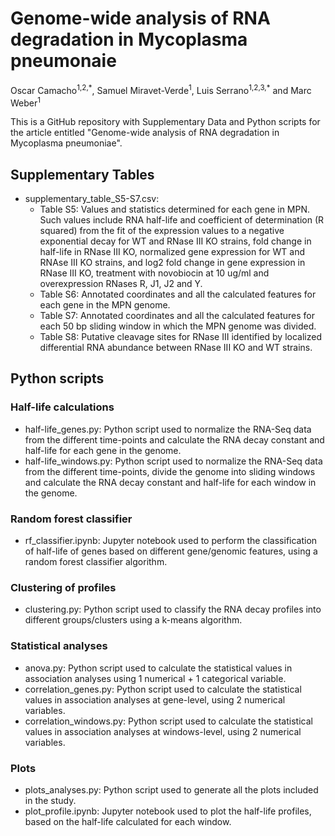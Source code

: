 # Genome-wide analysis of RNA degradation in Mycoplasma pneumonaie

Oscar Camacho<sup>1,2,\*</sup>, Samuel Miravet-Verde<sup>1</sup>, Luis Serrano<sup>1,2,3,\*</sup> and Marc Weber<sup>1</sup>

This is a GitHub repository with Supplementary Data and Python scripts for the article entitled "Genome-wide analysis of RNA degradation in Mycoplasma pneumoniae". 



## Supplementary Tables

- supplementary_table_S5-S7.csv:
  -  Table S5: Values and statistics determined for each gene in MPN. Such values include RNA half-life and coefficient of determination (R squared) from the fit of the expression values to a negative exponential decay for WT and RNase III KO strains, fold change in half-life in RNase III KO, normalized gene expression for WT and RNAse III KO strains, and log2 fold change in gene expression in RNase III KO, treatment with novobiocin at 10 ug/ml and overexpression RNases R, J1, J2 and Y.
  - Table S6: Annotated coordinates and all the calculated features for each gene in the MPN genome.
  - Table S7: Annotated coordinates and all the calculated features for each 50 bp sliding window in which the MPN genome was divided.
  - Table S8: Putative cleavage sites for RNase III identified by localized differential RNA abundance between RNase III KO and WT strains.

## Python scripts

### Half-life calculations

- half-life_genes.py: Python script used to normalize the RNA-Seq data from the different time-points and calculate the RNA decay constant and half-life for each gene in the genome.
- half-life_windows.py: Python script used to normalize the RNA-Seq data from the different time-points, divide the genome into sliding windows and calculate the RNA decay constant and half-life for each window in the genome.

### Random forest classifier 
- rf_classifier.ipynb: Jupyter notebook used to perform the classification of half-life of genes based on different gene/genomic features, using a random forest classifier algorithm.

### Clustering of profiles
- clustering.py: Python script used to classify the RNA decay profiles into different groups/clusters using a k-means algorithm.

### Statistical analyses

- anova.py: Python script used to calculate the statistical values in association analyses using 1 numerical + 1 categorical variable.
- correlation_genes.py: Python script used to calculate the statistical values in association analyses at gene-level, using 2 numerical variables.
- correlation_windows.py: Python script used to calculate the statistical values in association analyses at windows-level, using 2 numerical variables.

### Plots

- plots_analyses.py: Python script used to generate all the plots included in the study.
- plot_profile.ipynb: Jupyter notebook used to plot the half-life profiles, based on the half-life calculated for each window.
